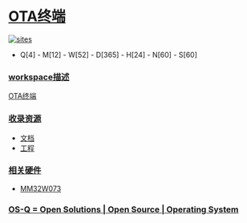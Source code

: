﻿# [OTA终端](https://github.com/OS-Q/W38)

[![sites](http://182.61.61.133/link/resources/OSQ.png)](http://www.OS-Q.com)

* Q[4] - M[12] - W[52] - D[365] - H[24] - N[60] - S[60]

### [workspace描述](https://github.com/OS-Q/W38/wiki)

[OTA终端](https://github.com/OS-Q/W38)

### [收录资源](https://github.com/OS-Q/)

* [文档](docs/)
* [工程](project/)

### [相关硬件](https://github.com/SoCXin)

* [MM32W073](https://github.com/SoCXin/MM32W073)

### [OS-Q = Open Solutions | Open Source | Operating System ](http://www.OS-Q.com/W38)
